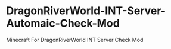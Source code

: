 # DragonRiverWorld-INT-Server-Automaic-Check-Mod
Minecraft For DragonRiverWorld INT Server Check Mod
